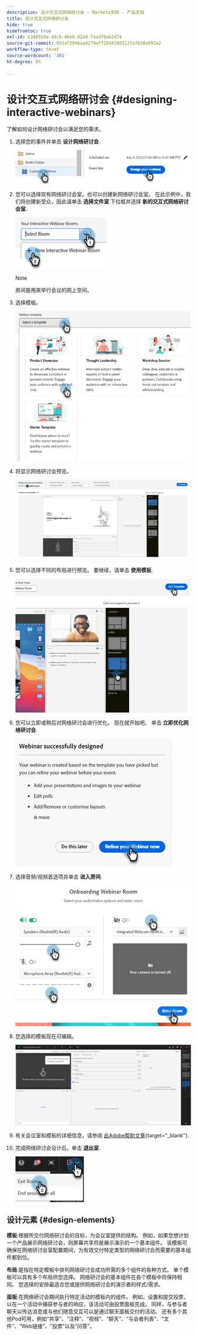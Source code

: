 ```yaml
---
description: 设计交互式网络研讨会 — Marketo文档 — 产品文档
title: 设计交互式网络研讨会
hide: true
hidefromtoc: true
exl-id: e340910a-ddcb-46e8-82a9-faedf0ab2d74
source-git-commit: 093af2946aa0279aff20d4388312fa7630e693a2
workflow-type: tm+mt
source-wordcount: '381'
ht-degree: 0%

---
```


# 设计交互式网络研讨会 {#designing-interactive-webinars}

了解如何设计网络研讨会以满足您的需求。

1. 选择您的事件并单击 **设计网络研讨会**.

   ![](assets/designing-interactive-webinars-1.png)

1. 您可以选择现有网络研讨会室，也可以创建新网络研讨会室。 在此示例中，我们将创建新受众，因此请单击 **选择文件室** 下拉框并选择 **新的交互式网络研讨会室**.

   ![](assets/designing-interactive-webinars-2.png)

   >[!NOTE]
   >
   >房间是用来举行会议的网上空间。

1. 选择模板。

   ![](assets/designing-interactive-webinars-3.png)

1. 将显示网络研讨会预览。

   ![](assets/designing-interactive-webinars-4.png)

1. 您可以选择不同的布局进行预览。 要继续，请单击 **使用模板**.

   ![](assets/designing-interactive-webinars-5.png)

1. 您可以立即或稍后对网络研讨会进行优化。 现在就开始吧。 单击 **立即优化网络研讨会**.

   ![](assets/designing-interactive-webinars-6.png)

1. 选择音频/视频首选项并单击 **进入房间**.

   ![](assets/designing-interactive-webinars-7.png)

1. 您选择的模板现在可编辑。

   ![](assets/designing-interactive-webinars-8.png)

1. 有关会议室和模板的详细信息，请参阅 [此Adobe帮助文章](https://helpx.adobe.com/in/adobe-connect/using/creating-arranging-meetings.html#creating_and_arranging_meetings){target="_blank"}.

1. 完成网络研讨会设计后，单击 **退出室**.

   ![](assets/designing-interactive-webinars-9.png)

## 设计元素 {#design-elements}

**模板**:根据所交付网络研讨会的目标，为会议室提供的结构。 例如，如果您想计划一个产品展示网络研讨会，则屏幕共享将是展示演示的一个基本组件。 该模板可确保在网络研讨会室配置期间，为有效交付特定类型的网络研讨会而需要的基本组件都到位。

**布局**:是指在特定模板中排列网络研讨会成功所需的多个组件的各种方式。 单个模板可以具有多个布局供您选择。 网络研讨会的基本组件在各个模板中将保持相同。 您选择的安排最适合您或提供网络研讨会的演示者的样式/需求。

**面板**:在网络研讨会期间执行特定活动的模板内的组件。 例如，设置和提交投票，以在一个活动中捕获参与者的响应，该活动可由投票面板完成。 同样，与参与者聊天以传达消息或与他们随意交互可以是通过聊天面板交付的活动。 还有多个其他Pod可用，例如“共享”、“注释”、“视频”、“聊天”、“与会者列表”、“文件”、“Web链接”、“投票”以及“问答”。
